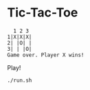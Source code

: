 # Tic-Tac-Toe

```
  1 2 3
1|X|X|X|
2| |O| |
3| | |O|
Game over. Player X wins!
```

Play!

```
./run.sh
```


